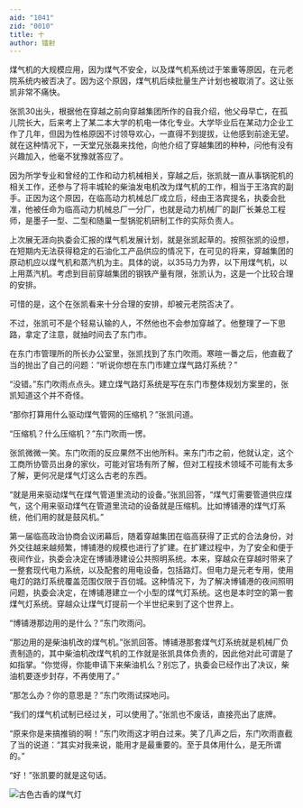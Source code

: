 ```yaml
---
aid: "1041"
zid: "0010"
title: 十
author: 镭射
---
```


煤气机的大规模应用，因为煤气不安全，以及煤气机系统过于笨重等原因，在元老院系统内被否决了。因为这个原因，煤气机后续批量生产计划也被取消了。这让张凯非常不痛快。

张凯30出头，根据他在穿越之前向穿越集团所作的自我介绍，他父母早亡，在孤儿院长大，后来考上了某二本大学的机电一体化专业。大学毕业后在某动力企业工作了几年，但因为性格原因不讨领导欢心，一直得不到提拔，让他感到前途无望。就在这种情况下，一天堂兄张磊来找他，向他介绍了穿越集团的种种，问他有没有兴趣加入，他毫不犹豫就答应了。

因为所学专业和曾经的工作和动力机械相关，穿越之后，张凯就一直从事锅驼机的相关工作，还参与了将丰城轮的柴油发电机改为煤气机的工作，相当于王洛宾的副手。正因为这个原因，在临高动力机械总厂成立后，经由王洛宾提名，执委会批准，他被任命为临高动力机械总厂一分厂，也就是动力机械厂的副厂长兼总工程师，是墨子一型、二型和随巢一型锅驼机研制工作的实际负责人。

上次展无涯向执委会汇报的煤气机发展计划，就是张凯起草的。按照张凯的设想，在短期内无法获得稳定的石油化工产品供应的情况下，在可见的将来，穿越集团的原动机应以煤气机和蒸汽机为主。具体的说，以35马力为界，以下用煤气机，以上用蒸汽机。考虑到目前穿越集团的钢铁产量有限，张凯认为，这是一个比较合理的安排。

可惜的是，这个在张凯看来十分合理的安排，却被元老院否决了。

不过，张凯可不是个轻易认输的人，不然他也不会参加穿越了。他整理了一下思路，拿定了注意，就抽时间去了东门市。

在东门市管理所的所长办公室里，张凯找到了东门吹雨。寒暄一番之后，他直截了当的抛出了自己的问题：“听说你想在东门市建立煤气路灯系统？”

“没错。”东门吹雨点点头。建立煤气路灯系统是写在东门市整体规划方案里的，张凯知道这个并不奇怪。

“那你打算用什么驱动煤气管网的压缩机？”张凯问道。

“压缩机？什么压缩机？”东门吹雨一愣。

张凯微微一笑。东门吹雨的反应果然不出他所料。来东门市之前，他就认定，这个工商所协管员出身的家伙，可能对官场有所了解，但对工程技术领域不可能有太多了解，更何况是煤气灯这么古老的东西。

“就是用来驱动煤气在煤气管道里流动的设备。”张凯回答，“煤气灯需要管道供应煤气，这个用来驱动煤气在管道里流动的设备就是压缩机。比如博铺港的煤气灯系统，他们用的就是鼓风机。”

第一届临高政治协商会议闭幕后，随着穿越集团在临高获得了正式的合法身份，对外交往越来越频繁，博铺港的规模也进行了扩建。在扩建过程中，为了安全和便于夜间作业，执委会决定在博铺港建设公共照明系统。本来，穿越众在穿越时带来了一整套现代电力系统，以及配套的用电设备，包括路灯。但电力是元老专用，使用电灯的路灯系统覆盖范围仅限于百仞城。这种情况下，为了解决博铺港的夜间照明问题，执委会决定，在博铺港建立一个小型的煤气灯系统。这也是本时空的第一套煤气灯系统。穿越众让煤气灯提前一个半世纪来到了这个世界上。

“博铺港那边用的是什么？”东门吹雨问。

“那边用的是柴油机改的煤气机。”张凯回答。博铺港那套煤气灯系统就是机械厂负责制造的，其中柴油机改煤气机的工作就是张凯具体负责的，因此他对此可谓是了如指掌。“你觉得，你能申请下来柴油机么？别忘了，执委会已经作出了决议，柴油机要逐步封存，不再使用了。”

“那怎么办？你的意思是？”东门吹雨试探地问。

“我们的煤气机试制已经过关，可以使用了。”张凯也不废话，直接亮出了底牌。

“原来你是来搞推销的啊！”东门吹雨这才明白过来。笑了几声之后，东门吹雨直截了当的说道：“其实对我来说，能用才是最重要的。至于具体用什么，是无所谓的。”

“好！”张凯要的就是这句话。

![古色古香的煤气灯](/1041/0010/古色古香的煤气灯.jpg)
